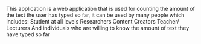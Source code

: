 This application is a web application that is used for counting the amount of the
text the user has typed so far, it can be used by many people which includes:
Student at all levels 
Researchers
Content Creators 
Teacher/ Lecturers
And individuals who are willing to know the amount of text they have typed so far
